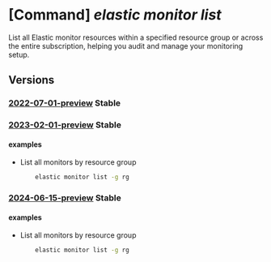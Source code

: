 # [Command] _elastic monitor list_

List all Elastic monitor resources within a specified resource group or across the entire subscription, helping you audit and manage your monitoring setup.

## Versions

### [2022-07-01-preview](/Resources/mgmt-plane/L3N1YnNjcmlwdGlvbnMve30vcHJvdmlkZXJzL21pY3Jvc29mdC5lbGFzdGljL21vbml0b3Jz/2022-07-01-preview.xml) **Stable**

<!-- mgmt-plane /subscriptions/{}/providers/microsoft.elastic/monitors 2022-07-01-preview -->
<!-- mgmt-plane /subscriptions/{}/resourcegroups/{}/providers/microsoft.elastic/monitors 2022-07-01-preview -->

### [2023-02-01-preview](/Resources/mgmt-plane/L3N1YnNjcmlwdGlvbnMve30vcHJvdmlkZXJzL21pY3Jvc29mdC5lbGFzdGljL21vbml0b3Jz/2023-02-01-preview.xml) **Stable**

<!-- mgmt-plane /subscriptions/{}/providers/microsoft.elastic/monitors 2023-02-01-preview -->
<!-- mgmt-plane /subscriptions/{}/resourcegroups/{}/providers/microsoft.elastic/monitors 2023-02-01-preview -->

#### examples

- List all monitors by resource group
    ```bash
        elastic monitor list -g rg
    ```

### [2024-06-15-preview](/Resources/mgmt-plane/L3N1YnNjcmlwdGlvbnMve30vcHJvdmlkZXJzL21pY3Jvc29mdC5lbGFzdGljL21vbml0b3Jz/2024-06-15-preview.xml) **Stable**

<!-- mgmt-plane /subscriptions/{}/providers/microsoft.elastic/monitors 2024-06-15-preview -->
<!-- mgmt-plane /subscriptions/{}/resourcegroups/{}/providers/microsoft.elastic/monitors 2024-06-15-preview -->

#### examples

- List all monitors by resource group
    ```bash
        elastic monitor list -g rg
    ```
